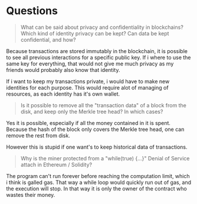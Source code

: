 # Questions

> What can be said about privacy and confidentiality in blockchains? Which kind of identity privacy can be kept? Can data be kept confidential, and how?

Because transactions are stored immutably in the blockchain, it is possible to see all previous interactions for a specific public key.
If i where to use the same key for everything, that would not give me much privacy as my friends would probably also know that identity.

If i want to keep my transactions private, i would have to make new identities for each purpose.
This would require alot of managing of resources, as each identity has it's own wallet.


> Is it possible to remove all the "transaction data" of a block from the disk, and keep only the Merkle tree head? In which cases?

Yes it is possible, especially if all the money contained in it is spent.
Because the hash of the block only covers the Merkle tree head, one can remove the rest from disk.

However this is stupid if one want's to keep historical data of transactions.

> Why is the miner protected from a "while(true) {...}" Denial of Service attach in Ethereum / Solidity?

The program can't run forever before reaching the computation limit, which i think is galled gas.
That way a while loop would quickly run out of gas, and the execution will stop.
In that way it is only the owner of the contract who wastes their money.
